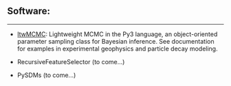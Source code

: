 ## Software:

---

* [ltwMCMC](https://pypi.org/project/lwMCMC/): Lightweight MCMC in the Py3 language, an object-oriented parameter sampling class for Bayesian inference. See documentation for examples in experimental geophysics and particle decay modeling. 

* RecursiveFeatureSelector (to come...)

* PySDMs (to come...)

